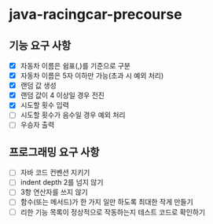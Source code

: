 # java-racingcar-precourse
## 기능 요구 사항
- [x] 자동차 이름은 쉼표(,)를 기준으로 구분
- [x] 자동차 이름은 5자 이하만 가능(초과 시 예외 처리)
- [x] 랜덤 값 생성
- [x] 랜덤 값이 4 이상일 경우 전진
- [x] 시도할 횟수 입력
- [ ] 시도할 횟수가 음수일 경우 예외 처리
- [ ] 우승자 출력

## 프로그래밍 요구 사항
- [ ] 자바 코드 컨벤션 지키기
- [ ] indent depth 2를 넘지 않기
- [ ] 3항 연산자를 쓰지 않기
- [ ] 함수(또는 메서드)가 한 가지 일만 하도록 최대한 작게 만들기
- [ ] 리한 기능 목록이 정상적으로 작동하는지 테스트 코드로 확인하기
